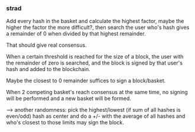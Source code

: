 ### strad

Add every hash in the basket and calculate the highest factor, maybe the higher the factor the more difficult?, then search the user who's hash gives a remainder of 0 when divided by that highest remainder.

That should give real consensus.

When a certain threshold is reached for the size of a block, the user with the remainder of zero is searched, and the block is signed by that user's hash and added to the blockchain.

Maybe the closest to 0 remainder suffices to sign a block/basket.

When 2 competing basket's reach consensus at the same time, no signing will be performed and a new basket will be formed.

--> another randomness: pick the highest/lowest (if sum of all hashes is even/odd) hash as center and do a +/- with the average of all hashes and who's closest to those limits may sign the block.